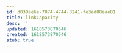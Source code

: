 ```yaml
---
id: d839ae6e-7874-4744-8241-fe3ad88eae81
title: linkCapacity
desc: ''
updated: 1618573870546
created: 1618573870546
stub: true
---
```


